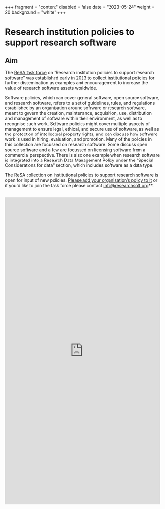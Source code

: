 +++
fragment = "content"
disabled = false
date = "2023-05-24"
weight = 20
background = "white"
+++

# Research institution policies to support research software

## Aim

The [ReSA task force](https://www.researchsoft.org/taskforces/) on “Research institution policies to support research software” was established early in 2023 to collect institutional policies for further dissemination as examples and encouragement to increase the value of research software assets worldwide.

Software policies, which can cover general software, open source software, and research software, refers to a set of guidelines, rules, and regulations established by an organisation around software or research software, meant to govern the creation, maintenance, acquisition, use, distribution and management of software within their environment, as well as to recognise such work. Software policies might cover multiple aspects of management to ensure legal, ethical, and secure use of software, as well as the protection of intellectual property rights, and can discuss how software work is used in hiring, evaluation, and promotion. Many of the policies in this collection are focussed on research software. Some discuss open source software and a few are focussed on licensing software from a commercial perspective. There is also one example when research software is integrated into a Research Data Management Policy under the "Special Considerations for data" section, which includes software as a data type.

The ReSA collection on institutional policies to support research software is open for input of new policies. [Please add your organisation’s policy to it](https://docs.google.com/spreadsheets/d/1YgXG1eSrby8e5wzqYOiOZW6KmJtR-wdBTrjr1_aMtF4/edit#gid=0) 
or if you'd like to join the task force please contact info@researchsoft.org**.

<br>
<iframe src="https://docs.google.com/spreadsheets/d/e/2PACX-1vRFcGM-SZIA-IJ7Kb9jN0-CZNI6wWFKxXX6lFejoMDvVnn_N-tqTxHsRi_EMCYXeNUjYU8CPXJ8BbtU/pubhtml?widget=true&amp;headers=false"  frameborder="0" height="1000" width="100%"></iframe>

<br>

